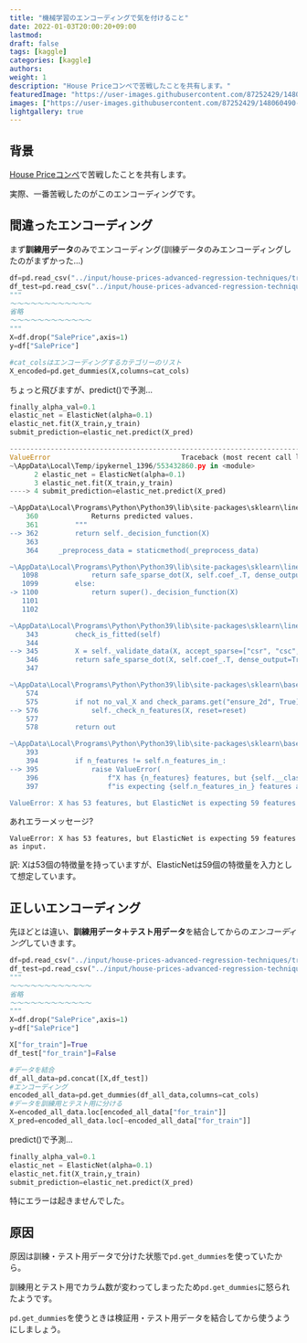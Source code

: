 ```yaml
---
title: "機械学習のエンコーディングで気を付けること"
date: 2022-01-03T20:00:20+09:00
lastmod:
draft: false
tags: [kaggle]
categories: [kaggle]
authors:
weight: 1
description: "House Priceコンペで苦戦したことを共有します。"
featuredImage: "https://user-images.githubusercontent.com/87252429/148060490-63d50fbb-1e3a-4630-9f34-5ef0ceddff65.png"
images: ["https://user-images.githubusercontent.com/87252429/148060490-63d50fbb-1e3a-4630-9f34-5ef0ceddff65.png"]
lightgallery: true
---
```


## 背景
[House Priceコンペ](https://www.kaggle.com/c/house-prices-advanced-regression-techniques)で苦戦したことを共有します。

実際、一番苦戦したのがこのエンコーディングです。


## 間違ったエンコーディング
まず**訓練用データ**のみでエンコーディング(訓練データのみエンコーディングしたのがまずかった...)
``` python
df=pd.read_csv("../input/house-prices-advanced-regression-techniques/train.csv")
df_test=pd.read_csv("../input/house-prices-advanced-regression-techniques/test.csv")
"""
～～～～～～～～～～～～
省略
～～～～～～～～～～～～
"""
X=df.drop("SalePrice",axis=1)
y=df["SalePrice"]

#cat_colsはエンコーディングするカテゴリーのリスト
X_encoded=pd.get_dummies(X,columns=cat_cols)
```


ちょっと飛びますが、predict()で予測...
``` python
finally_alpha_val=0.1
elastic_net = ElasticNet(alpha=0.1)
elastic_net.fit(X_train,y_train)
submit_prediction=elastic_net.predict(X_pred)

---------------------------------------------------------------------------
ValueError                                Traceback (most recent call last)
~\AppData\Local\Temp/ipykernel_1396/553432860.py in <module>
      2 elastic_net = ElasticNet(alpha=0.1)
      3 elastic_net.fit(X_train,y_train)
----> 4 submit_prediction=elastic_net.predict(X_pred)

~\AppData\Local\Programs\Python\Python39\lib\site-packages\sklearn\linear_model\_base.py in predict(self, X)
    360             Returns predicted values.
    361         """
--> 362         return self._decision_function(X)
    363 
    364     _preprocess_data = staticmethod(_preprocess_data)

~\AppData\Local\Programs\Python\Python39\lib\site-packages\sklearn\linear_model\_coordinate_descent.py in _decision_function(self, X)
   1098             return safe_sparse_dot(X, self.coef_.T, dense_output=True) + self.intercept_
   1099         else:
-> 1100             return super()._decision_function(X)
   1101 
   1102 

~\AppData\Local\Programs\Python\Python39\lib\site-packages\sklearn\linear_model\_base.py in _decision_function(self, X)
    343         check_is_fitted(self)
    344 
--> 345         X = self._validate_data(X, accept_sparse=["csr", "csc", "coo"], reset=False)
    346         return safe_sparse_dot(X, self.coef_.T, dense_output=True) + self.intercept_
    347 

~\AppData\Local\Programs\Python\Python39\lib\site-packages\sklearn\base.py in _validate_data(self, X, y, reset, validate_separately, **check_params)
    574 
    575         if not no_val_X and check_params.get("ensure_2d", True):
--> 576             self._check_n_features(X, reset=reset)
    577 
    578         return out

~\AppData\Local\Programs\Python\Python39\lib\site-packages\sklearn\base.py in _check_n_features(self, X, reset)
    393 
    394         if n_features != self.n_features_in_:
--> 395             raise ValueError(
    396                 f"X has {n_features} features, but {self.__class__.__name__} "
    397                 f"is expecting {self.n_features_in_} features as input."

ValueError: X has 53 features, but ElasticNet is expecting 59 features as input.
```
あれエラーメッセージ?

`ValueError: X has 53 features, but ElasticNet is expecting 59 features as input.`

訳: Xは53個の特徴量を持っていますが、ElasticNetは59個の特徴量を入力として想定しています。

## 正しいエンコーディング
先ほどとは違い、**訓練用データ＋テスト用データ**を結合してからの*エンコーディング*していきます。
``` python
df=pd.read_csv("../input/house-prices-advanced-regression-techniques/train.csv")
df_test=pd.read_csv("../input/house-prices-advanced-regression-techniques/test.csv")
"""
～～～～～～～～～～～～
省略
～～～～～～～～～～～～
"""
X=df.drop("SalePrice",axis=1)
y=df["SalePrice"]

X["for_train"]=True
df_test["for_train"]=False

#データを結合
df_all_data=pd.concat([X,df_test])
#エンコーディング
encoded_all_data=pd.get_dummies(df_all_data,columns=cat_cols)
#データを訓練用とテスト用に分ける
X=encoded_all_data.loc[encoded_all_data["for_train"]]
X_pred=encoded_all_data.loc[~encoded_all_data["for_train"]]
```
predict()で予測...
``` python
finally_alpha_val=0.1
elastic_net = ElasticNet(alpha=0.1)
elastic_net.fit(X_train,y_train)
submit_prediction=elastic_net.predict(X_pred)
```
特にエラーは起きませんでした。

## 原因
原因は訓練・テスト用データで分けた状態で`pd.get_dummies`を使っていたから。

訓練用とテスト用でカラム数が変わってしまったため`pd.get_dummies`に怒られたようです。

`pd.get_dummies`を使うときは検証用・テスト用データを結合してから使うようにしましょう。

